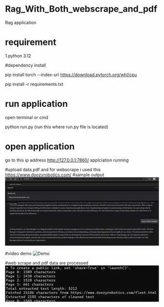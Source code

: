 # Rag_With_Both_webscrape_and_pdf
Rag application


# requirement
1.python 3.12

#dependency install

pip install torch --index-url https://download.pytorch.org/whl/cpu 

pip install -r requirements.txt

# run application
open terminal or cmd 

python run.py (run this where run.py file is located) 


# open application 
go to this ip address http://127.0.0.1:7860/ applciation running

#upload data.pdf and for webscrape i used this  https://www.doozyrobotics.com/ 
#sample output 
![Alt text](demo2.png)

#video demo
![Demo](sampleoutput.gif)


#web scrape and pdf data are processed 
![Alt text](dataprocess.png)


